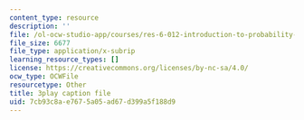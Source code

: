 ```yaml
---
content_type: resource
description: ''
file: /ol-ocw-studio-app/courses/res-6-012-introduction-to-probability-spring-2018/7cb93c8ae7675a05ad67d399a5f188d9_qinepPxDUcY.vtt
file_size: 6677
file_type: application/x-subrip
learning_resource_types: []
license: https://creativecommons.org/licenses/by-nc-sa/4.0/
ocw_type: OCWFile
resourcetype: Other
title: 3play caption file
uid: 7cb93c8a-e767-5a05-ad67-d399a5f188d9
---
```

